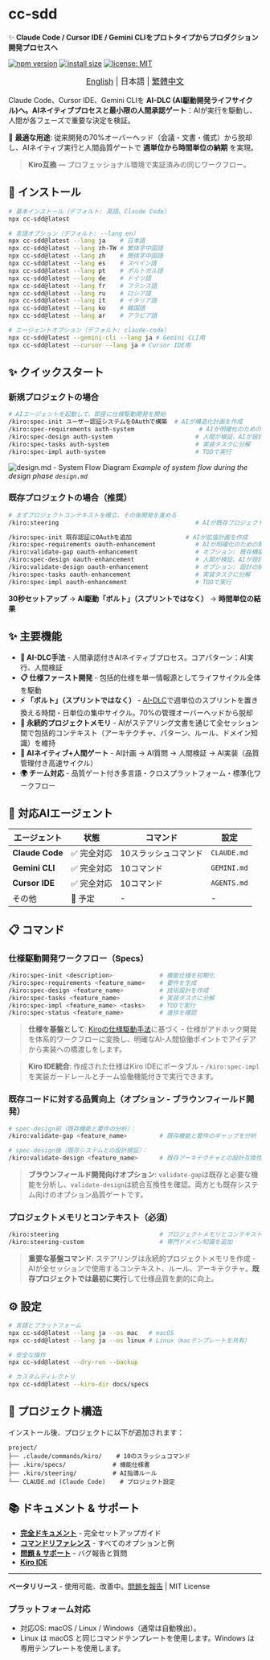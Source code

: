 # cc-sdd

✨ **Claude Code / Cursor IDE / Gemini CLIをプロトタイプからプロダクション開発プロセスへ**

<!-- npm badges -->
[![npm version](https://img.shields.io/npm/v/cc-sdd?logo=npm)](https://www.npmjs.com/package/cc-sdd?activeTab=readme)
[![install size](https://packagephobia.com/badge?p=cc-sdd)](https://packagephobia.com/result?p=cc-sdd)
[![license: MIT](https://img.shields.io/badge/license-MIT-green.svg)](LICENSE)

<div align="center" style="margin-bottom: 1rem; font-size: 1.2rem;"><sub>
<a href="https://github.com/gotalab/cc-sdd/blob/main/tools/cc-sdd/README.md">English</a> | 日本語 | <a href="https://github.com/gotalab/cc-sdd/blob/main/tools/cc-sdd/README_zh-TW.md">繁體中文</a>
</sub></div>

Claude Code、Cursor IDE、Gemini CLIを **AI-DLC (AI駆動開発ライフサイクル)**へ。**AIネイティブプロセス**と**最小限の人間承認ゲート**：AIが実行を駆動し、人間が各フェーズで重要な決定を検証。

🎯 **最適な用途**: 従来開発の70%オーバーヘッド（会議・文書・儀式）から脱却し、AIネイティブ実行と人間品質ゲートで **週単位から時間単位の納期** を実現。

> **Kiro互換** — プロフェッショナル環境で実証済みの同じワークフロー。

## 🚀 インストール

```bash
# 基本インストール（デフォルト: 英語、Claude Code）
npx cc-sdd@latest

# 言語オプション（デフォルト: --lang en）
npx cc-sdd@latest --lang ja    # 日本語
npx cc-sdd@latest --lang zh-TW # 繁体字中国語
npx cc-sdd@latest --lang zh    # 簡体字中国語
npx cc-sdd@latest --lang es    # スペイン語
npx cc-sdd@latest --lang pt    # ポルトガル語
npx cc-sdd@latest --lang de    # ドイツ語
npx cc-sdd@latest --lang fr    # フランス語
npx cc-sdd@latest --lang ru    # ロシア語
npx cc-sdd@latest --lang it    # イタリア語
npx cc-sdd@latest --lang ko    # 韓国語
npx cc-sdd@latest --lang ar    # アラビア語

# エージェントオプション（デフォルト: claude-code）
npx cc-sdd@latest --gemini-cli --lang ja # Gemini CLI用
npx cc-sdd@latest --cursor --lang ja # Cursor IDE用
```

## ✨ クイックスタート

### 新規プロジェクトの場合
```bash
# AIエージェントを起動して、即座に仕様駆動開発を開始
/kiro:spec-init ユーザー認証システムをOAuthで構築  # AIが構造化計画を作成
/kiro:spec-requirements auth-system                  # AIが明確化のための質問
/kiro:spec-design auth-system                       # 人間が検証、AIが設計
/kiro:spec-tasks auth-system                        # 実装タスクに分解
/kiro:spec-impl auth-system                         # TDDで実行
```

![design.md - System Flow Diagram](https://raw.githubusercontent.com/gotalab/cc-sdd/refs/heads/main/assets/design-system_flow.png)
*Example of system flow during the design phase `design.md`*

### 既存プロジェクトの場合（推奨）
```bash
# まずプロジェクトコンテキストを確立、その後開発を進める
/kiro:steering                                      # AIが既存プロジェクトコンテキストを学習

/kiro:spec-init 既存認証にOAuthを追加               # AIが拡張計画を作成
/kiro:spec-requirements oauth-enhancement           # AIが明確化のための質問
/kiro:validate-gap oauth-enhancement                # オプション: 既存機能と要件を分析
/kiro:spec-design oauth-enhancement                 # 人間が検証、AIが設計
/kiro:validate-design oauth-enhancement             # オプション: 設計の統合を検証
/kiro:spec-tasks oauth-enhancement                  # 実装タスクに分解
/kiro:spec-impl oauth-enhancement                   # TDDで実行
```

**30秒セットアップ** → **AI駆動「ボルト」（スプリントではなく）** → **時間単位の結果**

## ✨ 主要機能

- **🚀 AI-DLC手法** - 人間承認付きAIネイティブプロセス。コアパターン：AI実行、人間検証
- **📋 仕様ファースト開発** - 包括的仕様を単一情報源としてライフサイクル全体を駆動
- **⚡ 「ボルト」（スプリントではなく）** - [AI-DLC](https://aws.amazon.com/jp/blogs/news/ai-driven-development-life-cycle/)で週単位のスプリントを置き換える時間・日単位の集中サイクル。70%の管理オーバーヘッドから脱却
- **🧠 永続的プロジェクトメモリ** - AIがステアリング文書を通じて全セッション間で包括的コンテキスト（アーキテクチャ、パターン、ルール、ドメイン知識）を維持
- **🔄 AIネイティブ+人間ゲート** - AI計画 → AI質問 → 人間検証 → AI実装（品質管理付き高速サイクル）
- **🌍 チーム対応** - 品質ゲート付き多言語・クロスプラットフォーム・標準化ワークフロー

## 🤖 対応AIエージェント

| エージェント | 状態 | コマンド | 設定 |
|-------|--------|----------|--------|
| **Claude Code** | ✅ 完全対応 | 10スラッシュコマンド | `CLAUDE.md` |
| **Gemini CLI** | ✅ 完全対応 | 10コマンド | `GEMINI.md` |
| **Cursor IDE** | ✅ 完全対応 | 10コマンド | `AGENTS.md` |
| その他 | 📅 予定 | - | - |
 
## 📋 コマンド

### 仕様駆動開発ワークフロー（Specs）
```bash
/kiro:spec-init <description>             # 機能仕様を初期化
/kiro:spec-requirements <feature_name>    # 要件を生成
/kiro:spec-design <feature_name>          # 技術設計を作成  
/kiro:spec-tasks <feature_name>           # 実装タスクに分解
/kiro:spec-impl <feature_name> <tasks>    # TDDで実行
/kiro:spec-status <feature_name>          # 進捗を確認
```

> **仕様を基盤として**: [Kiroの仕様駆動手法](https://kiro.dev/docs/specs/)に基づく - 仕様がアドホック開発を体系的ワークフローに変換し、明確なAI-人間協働ポイントでアイデアから実装への橋渡しをします。

> **Kiro IDE統合**: 作成された仕様はKiro IDEにポータブル - `/kiro:spec-impl`を実装ガードレールとチーム協働機能付きで実行できます。

### 既存コードに対する品質向上（オプション - ブラウンフィールド開発）
```bash
# spec-design前（既存機能と要件の分析）：
/kiro:validate-gap <feature_name>         # 既存機能と要件のギャップを分析

# spec-design後（既存システムとの設計検証）：
/kiro:validate-design <feature_name>      # 既存アーキテクチャとの設計互換性をレビュー
```

> **ブラウンフィールド開発向けオプション**: `validate-gap`は既存と必要な機能を分析し、`validate-design`は統合互換性を確認。両方とも既存システム向けのオプション品質ゲートです。

### プロジェクトメモリとコンテキスト（必須）
```bash
/kiro:steering                            # プロジェクトメモリとコンテキストを作成/更新
/kiro:steering-custom                     # 専門ドメイン知識を追加
```

> **重要な基盤コマンド**: ステアリングは永続的プロジェクトメモリを作成 - AIが全セッションで使用するコンテキスト、ルール、アーキテクチャ。**既存プロジェクトでは最初に実行**して仕様品質を劇的に向上。

## ⚙️ 設定

```bash
# 言語とプラットフォーム
npx cc-sdd@latest --lang ja --os mac   # macOS
npx cc-sdd@latest --lang ja --os linux # Linux（macテンプレートを共有）

# 安全な操作  
npx cc-sdd@latest --dry-run --backup

# カスタムディレクトリ
npx cc-sdd@latest --kiro-dir docs/specs
```

## 📁 プロジェクト構造

インストール後、プロジェクトに以下が追加されます：

```
project/
├── .claude/commands/kiro/    # 10のスラッシュコマンド
├── .kiro/specs/             # 機能仕様書
├── .kiro/steering/          # AI指導ルール
└── CLAUDE.md (Claude Code)    # プロジェクト設定
```

## 📚 ドキュメント & サポート

- **[完全ドキュメント](https://github.com/gotalab/cc-sdd/tree/main/docs/README)** - 完全セットアップガイド
- **[コマンドリファレンス](https://github.com/gotalab/cc-sdd/docs)** - すべてのオプションと例  
- **[問題 & サポート](https://github.com/gotalab/cc-sdd/issues)** - バグ報告と質問
- **[Kiro IDE](https://kiro.dev)**

---

**ベータリリース** - 使用可能、改善中。[問題を報告](https://github.com/gotalab/cc-sdd/issues) | MIT License

### プラットフォーム対応
- 対応OS: macOS / Linux / Windows（通常は自動検出）。
- Linux は macOS と同じコマンドテンプレートを使用します。Windows は専用テンプレートを使用します。
